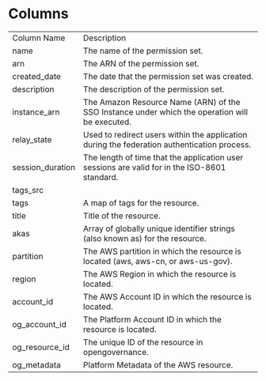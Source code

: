 # Columns  

<table>
	<tr><td>Column Name</td><td>Description</td></tr>
	<tr><td>name</td><td>The name of the permission set.</td></tr>
	<tr><td>arn</td><td>The ARN of the permission set.</td></tr>
	<tr><td>created_date</td><td>The date that the permission set was created.</td></tr>
	<tr><td>description</td><td>The description of the permission set.</td></tr>
	<tr><td>instance_arn</td><td>The Amazon Resource Name (ARN) of the SSO Instance under which the operation will be executed.</td></tr>
	<tr><td>relay_state</td><td>Used to redirect users within the application during the federation authentication process.</td></tr>
	<tr><td>session_duration</td><td>The length of time that the application user sessions are valid for in the ISO-8601 standard.</td></tr>
	<tr><td>tags_src</td><td></td></tr>
	<tr><td>tags</td><td>A map of tags for the resource.</td></tr>
	<tr><td>title</td><td>Title of the resource.</td></tr>
	<tr><td>akas</td><td>Array of globally unique identifier strings (also known as) for the resource.</td></tr>
	<tr><td>partition</td><td>The AWS partition in which the resource is located (aws, aws-cn, or aws-us-gov).</td></tr>
	<tr><td>region</td><td>The AWS Region in which the resource is located.</td></tr>
	<tr><td>account_id</td><td>The AWS Account ID in which the resource is located.</td></tr>
	<tr><td>og_account_id</td><td>The Platform Account ID in which the resource is located.</td></tr>
	<tr><td>og_resource_id</td><td>The unique ID of the resource in opengovernance.</td></tr>
	<tr><td>og_metadata</td><td>Platform Metadata of the AWS resource.</td></tr>
</table>